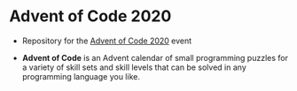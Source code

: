 # Advent of Code 2020
* Repository for the [Advent of Code 2020](https://adventofcode.com/2020/) event

* **Advent of Code** is an Advent calendar of small programming puzzles for a variety of skill sets and skill levels that can be solved in any programming language you like.